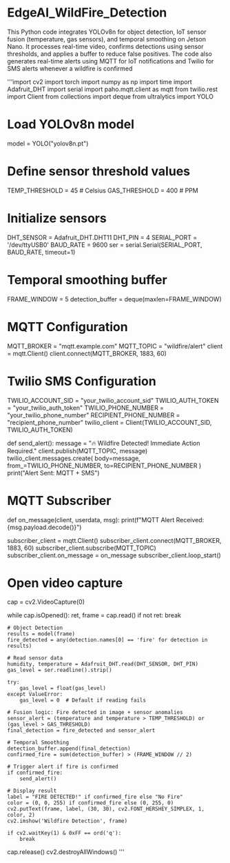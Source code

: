 # EdgeAI_WildFire_Detection
This Python code integrates YOLOv8n for object detection, IoT sensor fusion (temperature, gas sensors), and temporal smoothing on Jetson Nano. It processes real-time video, confirms detections using sensor thresholds, and applies a buffer to reduce false positives. The code also generates real-time alerts using MQTT for IoT notifications and Twilio for SMS alerts whenever a wildfire is confirmed

'''import cv2
import torch
import numpy as np
import time
import Adafruit_DHT
import serial
import paho.mqtt.client as mqtt
from twilio.rest import Client
from collections import deque
from ultralytics import YOLO

# Load YOLOv8n model
model = YOLO("yolov8n.pt")

# Define sensor threshold values
TEMP_THRESHOLD = 45  # Celsius
GAS_THRESHOLD = 400  # PPM

# Initialize sensors
DHT_SENSOR = Adafruit_DHT.DHT11
DHT_PIN = 4
SERIAL_PORT = '/dev/ttyUSB0'
BAUD_RATE = 9600
ser = serial.Serial(SERIAL_PORT, BAUD_RATE, timeout=1)

# Temporal smoothing buffer
FRAME_WINDOW = 5
detection_buffer = deque(maxlen=FRAME_WINDOW)

# MQTT Configuration
MQTT_BROKER = "mqtt.example.com"
MQTT_TOPIC = "wildfire/alert"
client = mqtt.Client()
client.connect(MQTT_BROKER, 1883, 60)

# Twilio SMS Configuration
TWILIO_ACCOUNT_SID = "your_twilio_account_sid"
TWILIO_AUTH_TOKEN = "your_twilio_auth_token"
TWILIO_PHONE_NUMBER = "your_twilio_phone_number"
RECIPIENT_PHONE_NUMBER = "recipient_phone_number"
twilio_client = Client(TWILIO_ACCOUNT_SID, TWILIO_AUTH_TOKEN)

def send_alert():
    message = "🔥 Wildfire Detected! Immediate Action Required."
    client.publish(MQTT_TOPIC, message)
    twilio_client.messages.create(
        body=message,
        from_=TWILIO_PHONE_NUMBER,
        to=RECIPIENT_PHONE_NUMBER
    )
    print("Alert Sent: MQTT + SMS")

# MQTT Subscriber

def on_message(client, userdata, msg):
    print(f"MQTT Alert Received: {msg.payload.decode()}")

subscriber_client = mqtt.Client()
subscriber_client.connect(MQTT_BROKER, 1883, 60)
subscriber_client.subscribe(MQTT_TOPIC)
subscriber_client.on_message = on_message
subscriber_client.loop_start()

# Open video capture
cap = cv2.VideoCapture(0)

while cap.isOpened():
    ret, frame = cap.read()
    if not ret:
        break
    
    # Object Detection
    results = model(frame)
    fire_detected = any(detection.names[0] == 'fire' for detection in results)
    
    # Read sensor data
    humidity, temperature = Adafruit_DHT.read(DHT_SENSOR, DHT_PIN)
    gas_level = ser.readline().strip()
    
    try:
        gas_level = float(gas_level)
    except ValueError:
        gas_level = 0  # Default if reading fails
    
    # Fusion logic: Fire detected in image + sensor anomalies
    sensor_alert = (temperature and temperature > TEMP_THRESHOLD) or (gas_level > GAS_THRESHOLD)
    final_detection = fire_detected and sensor_alert
    
    # Temporal Smoothing
    detection_buffer.append(final_detection)
    confirmed_fire = sum(detection_buffer) > (FRAME_WINDOW // 2)
    
    # Trigger alert if fire is confirmed
    if confirmed_fire:
        send_alert()
    
    # Display result
    label = "FIRE DETECTED!" if confirmed_fire else "No Fire"
    color = (0, 0, 255) if confirmed_fire else (0, 255, 0)
    cv2.putText(frame, label, (30, 30), cv2.FONT_HERSHEY_SIMPLEX, 1, color, 2)
    cv2.imshow('Wildfire Detection', frame)
    
    if cv2.waitKey(1) & 0xFF == ord('q'):
        break

cap.release()
cv2.destroyAllWindows()
'''

